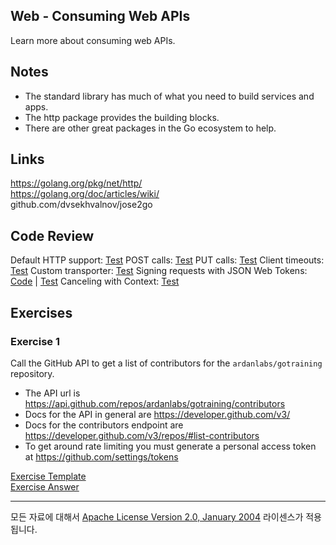 ## Web - Consuming Web APIs

Learn more about consuming web APIs.

## Notes

* The standard library has much of what you need to build services and apps.
* The http package provides the building blocks.
* There are other great packages in the Go ecosystem to help.

## Links

https://golang.org/pkg/net/http/  
https://golang.org/doc/articles/wiki/  
github.com/dvsekhvalnov/jose2go  

## Code Review

Default HTTP support: [Test](example1/main_test.go)
POST calls: [Test](example2/main_test.go)
PUT calls: [Test](example3/main_test.go)
Client timeouts: [Test](example4/main_test.go)
Custom transporter: [Test](example5/main_test.go)
Signing requests with JSON Web Tokens: [Code](example6/main.go) | [Test](example6/main_test.go)
Canceling with Context: [Test](example7/main_test.go)

## Exercises

### Exercise 1

Call the GitHub API to get a list of contributors for the `ardanlabs/gotraining` repository.

* The API url is https://api.github.com/repos/ardanlabs/gotraining/contributors
* Docs for the API in general are https://developer.github.com/v3/
* Docs for the contributors endpoint are https://developer.github.com/v3/repos/#list-contributors
* To get around rate limiting you must generate a personal access token at https://github.com/settings/tokens

[Exercise Template](exercises/template1/main.go)  
[Exercise Answer](exercises/exercise1/main.go)

___
모든 자료에 대해서 [Apache License Version 2.0, January 2004](http://www.apache.org/licenses/LICENSE-2.0) 라이센스가 적용됩니다.
